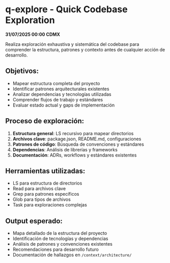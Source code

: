 # q-explore - Quick Codebase Exploration

**31/07/2025 00:00 CDMX**

Realiza exploración exhaustiva y sistemática del codebase para comprender la estructura, patrones y contexto antes de cualquier acción de desarrollo.

## Objetivos:
- Mapear estructura completa del proyecto
- Identificar patrones arquitecturales existentes
- Analizar dependencias y tecnologías utilizadas
- Comprender flujos de trabajo y estándares
- Evaluar estado actual y gaps de implementación

## Proceso de exploración:
1. **Estructura general**: LS recursivo para mapear directorios
2. **Archivos clave**: package.json, README.md, configuraciones
3. **Patrones de código**: Búsqueda de convenciones y estándares
4. **Dependencias**: Análisis de librerías y frameworks
5. **Documentación**: ADRs, workflows y estándares existentes

## Herramientas utilizadas:
- LS para estructura de directorios
- Read para archivos clave
- Grep para patrones específicos
- Glob para tipos de archivos
- Task para exploraciones complejas

## Output esperado:
- Mapa detallado de la estructura del proyecto
- Identificación de tecnologías y dependencias
- Análisis de patrones y convenciones existentes
- Recomendaciones para desarrollo futuro
- Documentación de hallazgos en `/context/architecture/`